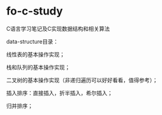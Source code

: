 # fo-c-study
C语言学习笔记及C实现数据结构和相关算法

data-structure目录：
  
线性表的基本操作实现；
  
栈和队列的基本操作实现；

二叉树的基本操作实现（非递归遍历可以好好看看，值得参考）；  
  
插入排序：直接插入，折半插入，希尔插入；
    
归并排序；
  
  

